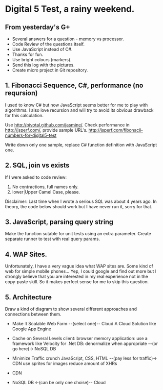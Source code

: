 # Digital 5 Test, a rainy weekend.

## From yesterday's G+

* Several answers for a question - memory vs processor.
* Code Review of the questions itself.
* Use JavaScript instead of C#.
* Thanks for fun.
* Use bright colours (markers).
* Send this log with the pictures.
* Create micro project in Git repository.

## 1. Fibonacci Sequence, C#, performance (no reqursion)

I used to know C# but now JavaScript seems better for me to play with algorithms.
I also love recursion and will try to avoid its obvious drawback for this calculation.

Use http://pivotal.github.com/jasmine/.
Check performance in http://jsperf.com/, provide sample URL's.
http://jsperf.com/fibonacii-numbers-for-digital5-test

Write down only one sample, replace C# function definition with JavaScript one.

## 2. SQL, join vs exists

If I were asked to code review: 
1. No contractions, full names only.
2. lower|Upper Camel Case, please.

Disclaimer:
Last time when I wrote a serious SQL was about 4 years ago.
In theory, the code below should work but I have never run it, sorry for that.

## 3. JavaScript, parsing query string

Make the function sutable for unit tests using an extra parameter.
Create separate runner to test with real query params.

## 4. WAP Sites.

Unfortunately, I have a very vague idea what WAP sites are.
Some kind of web for simple mobile phones...
Yep, I could google and find out more
but I strongly believe that you are interested in my real experience not in the copy-paste skill.
So it makes perfect sense for me to skip this question.

## 5. Architecture

Draw a kind of diagram to show several different approaches and connections between them.

* Make It Scalable
  Web Farm --(select one)-- Cloud
  A Cloud Solution like Google App Engine

* Cache on Several Levels
  client: browser memory
  application: use a framework like Velocity for .Net
  DB: denormalize when appropriate --(or go here)-> NoSQL DB

* Minimize Traffic
  crunch JavaScript, CSS, HTML --(pay less for traffic)-> CDN
  use sprites for images
  reduce amount of XHRs

* CDN

* NoSQL DB  <-(can be only one choise)-- Cloud



